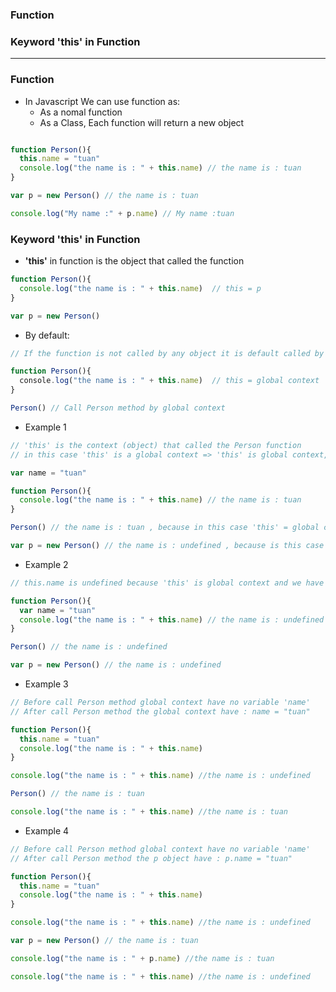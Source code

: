 ### Function
### Keyword 'this' in Function

-----------------------------

### Function

* In Javascript We can use function as:
  * As a nomal function
  * As a Class, Each function will return a new object
  
```js

function Person(){
  this.name = "tuan" 
  console.log("the name is : " + this.name) // the name is : tuan
}

var p = new Person() // the name is : tuan

console.log("My name :" + p.name) // My name :tuan

```

### Keyword 'this' in Function

* **'this'** in function is the object that called the function

```js
function Person(){
  console.log("the name is : " + this.name)  // this = p
}

var p = new Person()
```


* By default:
```js
// If the function is not called by any object it is default called by global context

function Person(){
  console.log("the name is : " + this.name)  // this = global context
}

Person() // Call Person method by global context
```

* Example 1

```js
// 'this' is the context (object) that called the Person function
// in this case 'this' is a global context => 'this' is global context, because Person called by global context

var name = "tuan"

function Person(){
  console.log("the name is : " + this.name) // the name is : tuan
}

Person() // the name is : tuan , because in this case 'this' = global context => this.name = tuan

var p = new Person() // the name is : undefined , because is this case 'this' = object p => this.name is p.name => undefined
```

* Example 2

```js
// this.name is undefined because 'this' is global context and we have no variable name in global context

function Person(){
  var name = "tuan" 
  console.log("the name is : " + this.name) // the name is : undefined
}

Person() // the name is : undefined

var p = new Person() // the name is : undefined
```

* Example 3

```js
// Before call Person method global context have no variable 'name'
// After call Person method the global context have : name = "tuan"

function Person(){
  this.name = "tuan" 
  console.log("the name is : " + this.name) 
}

console.log("the name is : " + this.name) //the name is : undefined

Person() // the name is : tuan

console.log("the name is : " + this.name) //the name is : tuan
```

* Example 4 

```js
// Before call Person method global context have no variable 'name'
// After call Person method the p object have : p.name = "tuan"

function Person(){
  this.name = "tuan" 
  console.log("the name is : " + this.name) 
}

console.log("the name is : " + this.name) //the name is : undefined

var p = new Person() // the name is : tuan

console.log("the name is : " + p.name) //the name is : tuan

console.log("the name is : " + this.name) //the name is : undefined
```





